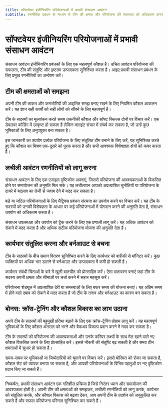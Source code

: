 ```yaml
---
title: सॉफ्टवेयर इंजीनियरिंग परियोजनाओं में प्रभावी संसाधन आवंटन
subtitle: रणनीतिक प्रबंधन के माध्यम से टीम की क्षमता और परियोजना की सफलता को अधिकतम करना
---
```


# सॉफ्टवेयर इंजीनियरिंग परियोजनाओं में प्रभावी संसाधन आवंटन

संसाधन आवंटन इंजीनियरिंग प्रबंधकों के लिए एक महत्वपूर्ण कौशल है। उचित आवंटन परियोजना की सफलता, टीम की संतुष्टि और इष्टतम उत्पादकता सुनिश्चित करता है। आइए प्रभावी संसाधन प्रबंधन के लिए प्रमुख रणनीतियों का अन्वेषण करें।

## टीम की क्षमताओं को समझना

अपनी टीम की ताकत और कमजोरियों की अद्यतित समझ बनाए रखने के लिए नियमित कौशल आकलन करें। यह ज्ञान सही कार्यों को सही लोगों को सौंपने के लिए महत्वपूर्ण है।

टीम के सदस्यों का मूल्यांकन करते समय तकनीकी कौशल और सॉफ्ट स्किल्स दोनों पर विचार करें। एक डेवलपर कोडिंग में उत्कृष्ट हो सकता है लेकिन क्लाइंट संचार में संघर्ष कर सकता है, जो उन्हें कुछ भूमिकाओं के लिए अनुपयुक्त बना सकता है।

इस जानकारी का उपयोग प्रत्येक परियोजना के लिए संतुलित टीम बनाने के लिए करें, यह सुनिश्चित करते हुए कि कौशल का मिश्रण एक-दूसरे को पूरक करता है और सभी आवश्यक विशेषज्ञता क्षेत्रों को कवर करता है।

## लचीली आवंटन रणनीतियों को लागू करना

संसाधन आवंटन के लिए एक एजाइल दृष्टिकोण अपनाएं, जिससे परियोजना की आवश्यकताओं के विकसित होने पर समायोजन की अनुमति मिल सके। यह लचीलापन आपको अप्रत्याशित चुनौतियों या परियोजना के दायरे में बदलाव का तेजी से जवाब देने में मदद कर सकता है।

बड़े या जटिल परियोजनाओं के लिए मैट्रिक्स प्रबंधन संरचना का उपयोग करने पर विचार करें। यह टीम के सदस्यों को उनकी विशेषज्ञता के आधार पर कई परियोजनाओं में योगदान करने की अनुमति देता है, संसाधन उपयोग को अधिकतम करता है।

संसाधन उपलब्धता और उपयोग को ट्रैक करने के लिए एक प्रणाली लागू करें। यह अधिक आवंटन को रोकने में मदद करता है और अधिक सटीक परियोजना योजना की अनुमति देता है।

## कार्यभार संतुलित करना और बर्नआउट से बचना

टीम के सदस्यों के बीच समान वितरण सुनिश्चित करने के लिए कार्यभार को बारीकी से मॉनिटर करें। कुछ व्यक्तियों पर अधिक भार डालने से बर्नआउट और उत्पादकता में कमी हो सकती है।

कार्यभार संबंधी चिंताओं के बारे में खुली बातचीत को प्रोत्साहित करें। ऐसा वातावरण बनाएं जहां टीम के सदस्य अपनी क्षमता और सीमाओं पर चर्चा करने में सहज महसूस करें।

परियोजना शेड्यूल में अप्रत्याशित देरी या समस्याओं के लिए बफर समय की योजना बनाएं। यह अंतिम समय में होने वाले दबाव को रोकने में मदद करता है जो टीम के तनाव और बर्नआउट का कारण बन सकता है।

## बोनस: क्रॉस-ट्रेनिंग और कौशल विकास का लाभ उठाना

अपने टीम के सदस्यों की बहुमुखी प्रतिभा बढ़ाने के लिए एक क्रॉस-ट्रेनिंग प्रोग्राम लागू करें। यह महत्वपूर्ण भूमिकाओं के लिए कौशल अंतराल को भरने और बैकअप विकल्प प्रदान करने में मदद कर सकता है।

टीम के सदस्यों को परियोजना की आवश्यकताओं और उनके करियर लक्ष्यों के साथ मेल खाने वाले नए कौशल विकसित करने के लिए प्रोत्साहित करें। इससे नौकरी की संतुष्टि बढ़ सकती है और समग्र टीम क्षमताओं में सुधार हो सकता है।

समय-समय पर भूमिकाओं या जिम्मेदारियों को घुमाने पर विचार करें। इससे बोरियत को रोका जा सकता है, कौशल सेट को व्यापक बनाया जा सकता है, और आपकी परियोजनाओं के विभिन्न पहलुओं पर नए दृष्टिकोण प्रदान किए जा सकते हैं।

---
निष्कर्षतः, प्रभावी संसाधन आवंटन एक गतिशील प्रक्रिया है जिसे निरंतर ध्यान और समायोजन की आवश्यकता होती है। अपनी टीम की क्षमताओं को समझकर, लचीली रणनीतियों को लागू करके, कार्यभार को संतुलित करके, और कौशल विकास को बढ़ावा देकर, आप अपनी टीम के प्रदर्शन को अनुकूलित कर सकते हैं और सफल परियोजना परिणाम सुनिश्चित कर सकते हैं।
